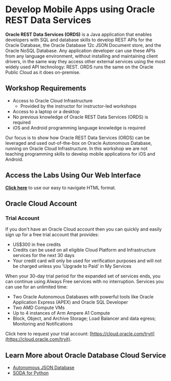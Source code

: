# Develop Mobile Apps using Oracle REST Data Services

**Oracle REST Data Services (ORDS)** is a Java application that enables developers with SQL and database skills to develop REST APIs for the Oracle Database, the Oracle Database 12c JSON Document store, and the Oracle NoSQL Database. Any application developer can use these APIs from any language environment, without installing and maintaining client drivers, in the same way they access other external services using the most widely used API technology: REST. ORDS runs the same on the Oracle Public Cloud as it does on-premise.

## Workshop Requirements

* Access to Oracle Cloud Infrastructure
    * Provided by the instructor for instructor-led workshops
* Access to a laptop or a desktop
* No previous knowledge of Oracle REST Data Services (ORDS) is required
* iOS and Android programming language knowledge is required

Our focus is to show how Oracle REST Data Services (ORDS) can be leveraged and used out-of-the-box on Oracle Autonomous Database, running on Oracle Cloud Infrastructure. In this workshop we are not teaching programming skills to develop mobile applications for iOS and Android.

## Access the Labs Using Our Web Interface

**[Click here](https://vltabacaru.github.io/testing/ords-mobile/index.html)** to use our easy to navigate HTML format.

[comment]: <> (LiveLabs link: https://oracle.github.io/learning-library/data-management-library/autonomous-database/developer/ords-mobile/index.html)

## Oracle Cloud Account

### Trial Account

If you don't have an Oracle Cloud account then you can quickly and easily sign up for a free trial account that provides:
- US$300 in free credits
- Credits can be used on all eligible Cloud Platform and Infrastructure services for the next 30 days
- Your credit card will only be used for verification purposes and will not be charged unless you 'Upgrade to Paid' in My Services

When your 30-day trial period for the expanded set of services ends, you can continue using Always Free services with no interruption. Services you can use for an unlimited time:

- Two Oracle Autonomous Databases with powerful tools like Oracle Application Express (APEX) and Oracle SQL Developer
- Two AMD Compute VMs
- Up to 4 instances of Arm Ampere A1 Compute
- Block, Object, and Archive Storage; Load Balancer and data egress; Monitoring and Notifications


Click here to request your trial account: [https://cloud.oracle.com/tryit](https://cloud.oracle.com/tryit).

## Learn More about Oracle Database Cloud Service

- [Autonomous JSON Database](https://docs.oracle.com/en/cloud/paas/autonomous-json-database/ajdug/autonomous-json-database.html)
- [SODA for Python](https://docs.oracle.com/en/database/oracle/simple-oracle-document-access/python/index.html)

